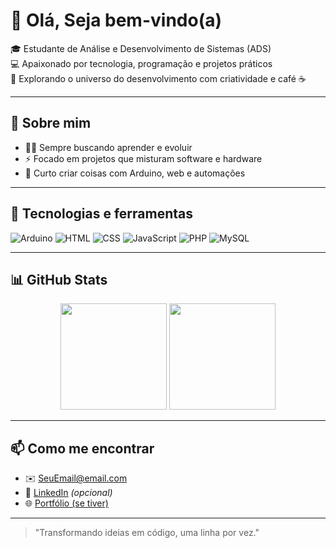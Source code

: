# 👋 Olá, Seja bem-vindo(a)

🎓 Estudante de Análise e Desenvolvimento de Sistemas (ADS)  
💻 Apaixonado por tecnologia, programação e projetos práticos  
🚀 Explorando o universo do desenvolvimento com criatividade e café ☕

---

## 🧠 Sobre mim

- 👨‍💻 Sempre buscando aprender e evoluir
- ⚡ Focado em projetos que misturam software e hardware
- 🔧 Curto criar coisas com Arduino, web e automações

---

## 💼 Tecnologias e ferramentas

![Arduino](https://img.shields.io/badge/-Arduino-00979D?style=for-the-badge&logo=arduino&logoColor=white)
![HTML](https://img.shields.io/badge/-HTML5-E34F26?style=for-the-badge&logo=html5&logoColor=white)
![CSS](https://img.shields.io/badge/-CSS3-1572B6?style=for-the-badge&logo=css3)
![JavaScript](https://img.shields.io/badge/-JavaScript-F7DF1E?style=for-the-badge&logo=javascript&logoColor=black)
![PHP](https://img.shields.io/badge/-PHP-777BB4?style=for-the-badge&logo=php&logoColor=white)
![MySQL](https://img.shields.io/badge/-MySQL-4479A1?style=for-the-badge&logo=mysql&logoColor=white)

---

## 📊 GitHub Stats

<div align="center">
  <img height="170em" src="https://github-readme-stats.vercel.app/api?username=SEU-USUARIO&show_icons=true&theme=tokyonight" />
  <img height="170em" src="https://github-readme-stats.vercel.app/api/top-langs/?username=SEU-USUARIO&layout=compact&theme=tokyonight" />
</div>

---

## 📫 Como me encontrar

- ✉️ [SeuEmail@email.com](#)
- 💼 [LinkedIn](#) *(opcional)*
- 🌐 [Portfólio (se tiver)](#)

---

> "Transformando ideias em código, uma linha por vez."

